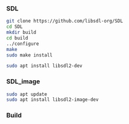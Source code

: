 
### SDL

```bash
git clone https://github.com/libsdl-org/SDL
cd SDL
mkdir build
cd build
../configure
make
sudo make install
```

```bash
sudo apt install libsdl2-dev
```
### SDL_image

```bash
sudo apt update
sudo apt install libsdl2-image-dev
```

### Build
